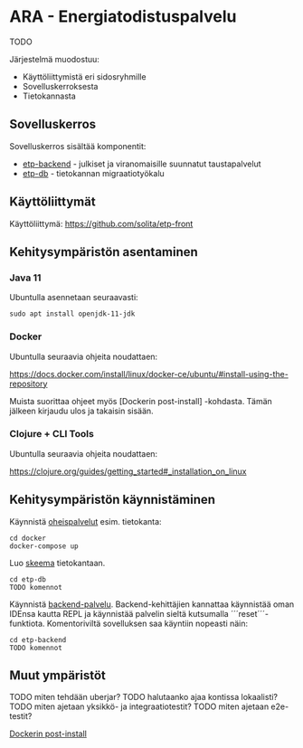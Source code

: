 ARA - Energiatodistuspalvelu
===

TODO

Järjestelmä muodostuu:
- Käyttöliittymistä eri sidosryhmille
- Sovelluskerroksesta
- Tietokannasta

Sovelluskerros
--------------
Sovelluskerros sisältää komponentit:
- [etp-backend](/etp-backend) - julkiset ja viranomaisille suunnatut taustapalvelut
- [etp-db](/etp-db) - tietokannan migraatiotyökalu

Käyttöliittymät
---------------

Käyttöliittymä: https://github.com/solita/etp-front

Kehitysympäristön asentaminen
-----------------------------

### Java 11

Ubuntulla asennetaan seuraavasti:

    sudo apt install openjdk-11-jdk

### Docker

Ubuntulla seuraavia ohjeita noudattaen:

https://docs.docker.com/install/linux/docker-ce/ubuntu/#install-using-the-repository

Muista suorittaa ohjeet myös [Dockerin post-install] -kohdasta.
Tämän jälkeen kirjaudu ulos ja takaisin sisään.

### Clojure + CLI Tools

Ubuntulla seuraavia ohjeita noudattaen:

https://clojure.org/guides/getting_started#_installation_on_linux

Kehitysympäristön käynnistäminen
--------------------------------

Käynnistä [oheispalvelut](/docker) esim. tietokanta:

    cd docker
    docker-compose up

Luo [skeema](/etp-db) tietokantaan.

    cd etp-db
    TODO komennot

Käynnistä [backend-palvelu](/etp-backend). Backend-kehittäjien kannattaa
käynnistää oman IDEnsa kautta REPL ja käynnistää palvelin sieltä kutsumalla
´´´reset´´´-funktiota. Komentoriviltä sovelluksen saa käyntiin nopeasti näin:

    cd etp-backend
    TODO komennot

Muut ympäristöt
---

TODO miten tehdään uberjar?
TODO halutaanko ajaa kontissa lokaalisti?
TODO miten ajetaan yksikkö- ja integraatiotestit?
TODO miten ajetaan e2e-testit?

[Dockerin post-install](https://docs.docker.com/install/linux/linux-postinstall/)
